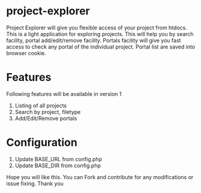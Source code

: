 # project-explorer
Project Explorer will give you flexible access of your project from htdocs. This is a light application for exploring projects. This will help you by search facility, portal add/edit/remove facility. Portals facility will give you fast access to check any portal of the individual project. Portal list are saved into browser cookie.

# Features
Following features will be available in version 1

1. Listing of all projects
2. Search by project, filetype
3. Add/Edit/Remove portals


# Configuration

1. Update BASE_URL from config.php
2. Update BASE_DIR from config.php

Hope you will like this. You can Fork and contribute for any modifications or issue fixing.
Thank you
